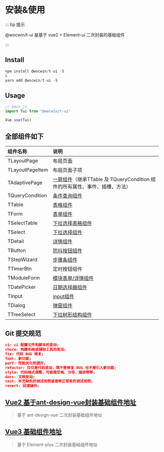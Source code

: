 # 安装&使用

::: tip 提示

@wocwin/t-ui 是基于 vue2 + Element-ui  二次封装的基础组件

:::

## Install

```js
npm install @wocwin/t-ui -S
&
yarn add @wocwin/t-ui -S
```

## Usage

```js
// main.js
import Tui from "@wocwin/t-ui"

Vue.use(Tui)
```
## 全部组件如下
| 组件名称        | 说明                                                                                                                                                      |
| :-------------- | :-------------------------------------------------------------------------------------------------------------------------------------------------------- |
| TLayoutPage     | 布局页面                                                                                                                                                  |
| TLayoutPageItem | 布局页面子项                                                                                                                                              |
| TAdaptivePage   | [一屏组件](https://wocwin.github.io/t-ui/baseComponents/TAdaptivePage/base.html?_blank)（继承TTable 及 TQueryCondition 组件的所有属性、事件、插槽、方法） |
| TQueryCondition | [条件查询组件](https://wocwin.github.io/t-ui/baseComponents/TQueryCondition/base.html?_blank)                                                             |
| TTable          | [表格组件](https://wocwin.github.io/t-ui/baseComponents/TTable/base.html?_blank)                                                                          |
| TForm           | [表单组件](https://wocwin.github.io/t-ui/baseComponents/TForm/base.html?_blank)                                                                           |
| TSelectTable    | [下拉选择表格组件](https://wocwin.github.io/t-ui/baseComponents/TSelectTable/radio.html?_blank)                                                           |
| TSelect         | [下拉选择组件](https://wocwin.github.io/t-ui/baseComponents/TSelect/base.html?_blank)                                                                     |
| TDetail         | [详情组件](https://wocwin.github.io/t-ui/baseComponents/TDetail/base.html?_blank)                                                                         |
| TButton         | [防抖按钮组件](https://wocwin.github.io/t-ui/baseComponents/TButton/base.html?_blank)                                                                     |
| TStepWizard     | [步骤条组件](https://wocwin.github.io/t-ui/baseComponents/TStepWizard/base.html?_blank)                                                                   |
| TTimerBtn       | 定时按钮组件                                                                                                                                              |
| TModuleForm     | [模块表单/详情组件](https://wocwin.github.io/t-ui/baseComponents/TModuleForm/base.html?_blank)                                                            |
| TDatePicker     | [日期选择器组件](https://wocwin.github.io/t-ui/baseComponents/TDatePicker/base.html?_blank)                                                               |
| TInput          | [input组件](https://wocwin.github.io/t-ui/baseComponents/TInput/base.html?_blank)                                                                         |
| TDialog         | [弹窗组件](https://wocwin.github.io/t-ui/baseComponents/TDialog/base.html?_blank)                                                                         |
| TTreeSelect     | [下拉树形结构组件](https://wocwin.github.io/t-ui/baseComponents/TTreeSelect/base.html?_blank)                                                             |

## Git 提交规范
```json
ci: ci 配置文件和脚本的变动;
chore: 构建系统或辅助工具的变动;
fix: 代码 BUG 修复;
feat: 新功能;
perf: 性能优化和提升;
refactor: 仅仅是代码变动，既不是修复 BUG 也不是引入新功能;
style: 代码格式调整，可能是空格、分号、缩进等等;
docs: 文档变动;
test: 补充缺失的测试用例或者修正现有的测试用例;
revert: 回滚操作;
```


## [Vue2 基于ant-design-vue封装基础组件地址](https://github.com/wocwin/t-antd-ui)

> 基于 ant-design-vue 二次封装基础组件地址
>
> 
## [Vue3 基础组件地址](https://github.com/wocwin/t-ui-plus)

> 基于 Element-plus 二次封装基础组件地址
